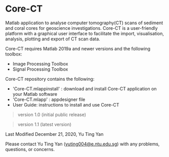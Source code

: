 # Core-CT

Matlab application to analyse computer tomography(CT) scans of sediment and coral cores for geoscience investigations. Core-CT is a user-friendly platform with a graphical user interface to facilitate the import, visualisation, analysis, plotting and export of CT scan data.

Core-CT requires Matlab 2019a and newer versions and the following toolbox:
  - Image Processing Toolbox
  - Signal Processing Toolbox


Core-CT repository contains the following:
* 'Core-CT.mlappinstall' : download and install Core-CT application on your Matlab software
* 'Core-CT.mlapp' : appdesigner file
* User Guide: instructions to install and use Core-CT


> version 1.0 (initial public release)

> version 1.1 (latest version)

Last Modified December 21, 2020, Yu Ting Yan



Please contact Yu Ting Yan (yuting004@e.ntu.edu.sg) with any problems, questions, or concerns.
